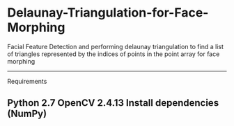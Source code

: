 # Delaunay-Triangulation-for-Face-Morphing

Facial Feature Detection and performing delaunay triangulation to find a list of triangles represented by the indices of points in the point array for face morphing


--------------------------------------------------------
Requirements

Python 2.7
OpenCV 2.4.13
Install dependencies (NumPy)
---------------------------------------------------------
